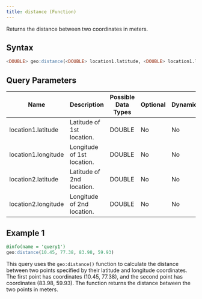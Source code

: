 ```yaml
---
title: distance (Function)
---
```


Returns the distance between two coordinates in meters.

## Syntax

```sql
<DOUBLE> geo:distance(<DOUBLE> location1.latitude, <DOUBLE> location1.longitude, <DOUBLE> location2.latitude, <DOUBLE> location2.longitude)
```

## Query Parameters

| Name              | Description              | Possible Data Types | Optional | Dynamic |
|-------------------|--------------------------|---------------------|----------|---------|
| location1.latitude 	     | Latitude of 1st location.   | DOUBLE       | No       | No     |
| location1.longitude | Longitude of 1st location.      | DOUBLE       | No      | No     |
| location2.latitude          | Latitude of 2nd location. | DOUBLE        | No      | No     |
| location2.longitude         | Longitude of 2nd location. | DOUBLE      | No      | No     |

## Example 1

```sql
@info(name = 'query1')
geo:distance(10.45, 77.38, 83.98, 59.93)
```

This query uses the `geo:distance()` function to calculate the distance between two points specified by their latitude and longitude coordinates. The first point has coordinates (10.45, 77.38), and the second point has coordinates (83.98, 59.93). The function returns the distance between the two points in meters.
